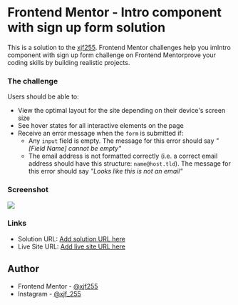 # Frontend Mentor - Intro component with sign up form solution

This is a solution to the [xjf255](https://www.frontendmentor.io/profile/xjf255). Frontend Mentor challenges help you imIntro component with sign up form challenge on Frontend Mentorprove your coding skills by building realistic projects. 

### The challenge

Users should be able to:

- View the optimal layout for the site depending on their device's screen size
- See hover states for all interactive elements on the page
- Receive an error message when the `form` is submitted if:
  - Any `input` field is empty. The message for this error should say *"[Field Name] cannot be empty"*
  - The email address is not formatted correctly (i.e. a correct email address should have this structure: `name@host.tld`). The message for this error should say *"Looks like this is not an email"*

### Screenshot

![](./screenshot.jpg)

### Links

- Solution URL: [Add solution URL here](https://github.com/xjf255/intro-component-with-signup-form-master)
- Live Site URL: [Add live site URL here](https://your-live-site-url.com)

## Author

- Frontend Mentor - [@xjf255](https://www.frontendmentor.io/profile/xjf255)
- Instagram - [@xjf_255](https://www.instagram.com/xjf_255)

